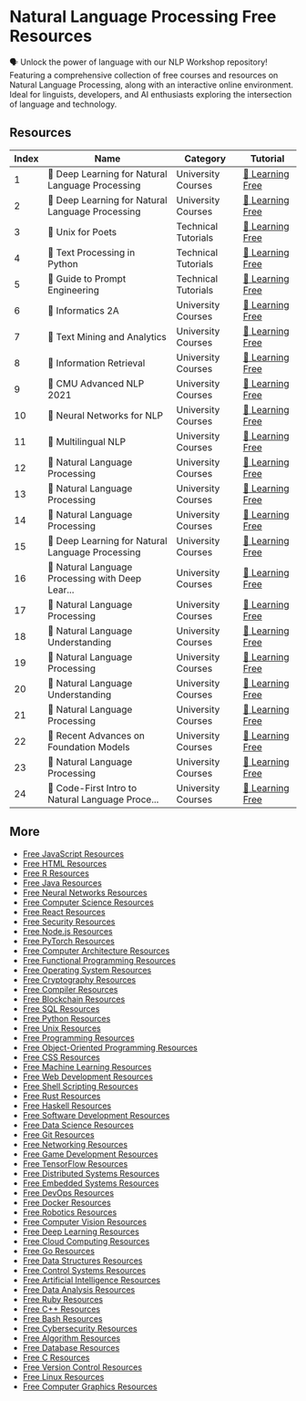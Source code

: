 # Natural Language Processing Free Resources

🗣️ Unlock the power of language with our NLP Workshop repository! Featuring a comprehensive collection of free courses and resources on Natural Language Processing, along with an interactive online environment. Ideal for linguists, developers, and AI enthusiasts exploring the intersection of language and technology.

## Resources

|   Index | Name                                            | Category            | Tutorial                                                                                                                             |
|---------|-------------------------------------------------|---------------------|--------------------------------------------------------------------------------------------------------------------------------------|
|       1 | 📖 Deep Learning for Natural Language Processing | University Courses  | [🔗 Learning Free](https://getvm.io/tutorials/cs-224d-deep-learning-for-natural-language-processing-stanford-university)              |
|       2 | 📖 Deep Learning for Natural Language Processing | University Courses  | [🔗 Learning Free](https://getvm.io/tutorials/deepnlp-deep-learning-for-natural-language-processing-university-of-oxford)             |
|       3 | 📖 Unix for Poets                                | Technical Tutorials | [🔗 Learning Free](https://getvm.io/tutorials/unix-for-poets)                                                                         |
|       4 | 📖 Text Processing in Python                     | Technical Tutorials | [🔗 Learning Free](https://getvm.io/tutorials/text-processing-in-python)                                                              |
|       5 | 📖 Guide to Prompt Engineering                   | Technical Tutorials | [🔗 Learning Free](https://getvm.io/tutorials/guide-to-prompt-engineering)                                                            |
|       6 | 📖 Informatics 2A                                | University Courses  | [🔗 Learning Free](https://getvm.io/tutorials/informatics-2a-processing-formal-and-natural-languages-2016-17-university-of-edinburgh) |
|       7 | 📖 Text Mining and Analytics                     | University Courses  | [🔗 Learning Free](https://getvm.io/tutorials/mooc-text-mining-and-analytics-by-chengxiang-zhai)                                      |
|       8 | 📖 Information Retrieval                         | University Courses  | [🔗 Learning Free](https://getvm.io/tutorials/information-retrieval-spring-2018-eth-zurich)                                           |
|       9 | 📖 CMU Advanced NLP 2021                         | University Courses  | [🔗 Learning Free](https://getvm.io/tutorials/cmu-advanced-nlp-2021)                                                                  |
|      10 | 📖 Neural Networks for NLP                       | University Courses  | [🔗 Learning Free](https://getvm.io/tutorials/cmu-neural-nets-for-nlp-2021)                                                           |
|      11 | 📖 Multilingual NLP                              | University Courses  | [🔗 Learning Free](https://getvm.io/tutorials/cmu-cs11-737-multilingual-natural-language-processing)                                  |
|      12 | 📖 Natural Language Processing                   | University Courses  | [🔗 Learning Free](https://getvm.io/tutorials/natural-language-processing-michael-collins-columbia-university)                        |
|      13 | 📖 Natural Language Processing                   | University Courses  | [🔗 Learning Free](https://getvm.io/tutorials/mooc-natural-language-processing-coursera-university-of-michigan)                       |
|      14 | 📖 Natural Language Processing                   | University Courses  | [🔗 Learning Free](https://getvm.io/tutorials/natural-language-processing-iit-bombay)                                                 |
|      15 | 📖 Deep Learning for Natural Language Processing | University Courses  | [🔗 Learning Free](https://getvm.io/tutorials/deep-learning-for-natural-language-processing-2017-oxford-university)                   |
|      16 | 📖 Natural Language Processing with Deep Lear... | University Courses  | [🔗 Learning Free](https://getvm.io/tutorials/cs-224n-natural-language-processing-with-deep-learning-stanford-university)             |
|      17 | 📖 Natural Language Processing                   | University Courses  | [🔗 Learning Free](https://getvm.io/tutorials/cs-224n-natural-language-processing-stanford-university)                                |
|      18 | 📖 Natural Language Understanding                | University Courses  | [🔗 Learning Free](https://getvm.io/tutorials/stanford-xcs224u-natural-language-understanding-i-spring-2023)                          |
|      19 | 📖 Natural Language Processing                   | University Courses  | [🔗 Learning Free](https://getvm.io/tutorials/cs-124-from-languages-to-information-stanford-university)                               |
|      20 | 📖 Natural Language Understanding                | University Courses  | [🔗 Learning Free](https://getvm.io/tutorials/cs224u-natural-language-understanding-spring-2019-stanford-university)                  |
|      21 | 📖 Natural Language Processing                   | University Courses  | [🔗 Learning Free](https://getvm.io/tutorials/cs-63405340-natural-language-processing-university-of-utah-spring-2024)                 |
|      22 | 📖 Recent Advances on Foundation Models          | University Courses  | [🔗 Learning Free](https://getvm.io/tutorials/cs-886-recent-advances-on-foundation-models-winter-2024-university-of-waterloo)         |
|      23 | 📖 Natural Language Processing                   | University Courses  | [🔗 Learning Free](https://getvm.io/tutorials/cs388-natural-language-processing-ut-austin)                                            |
|      24 | 📖 Code-First Intro to Natural Language Proce... | University Courses  | [🔗 Learning Free](https://getvm.io/tutorials/fastai-code-first-intro-to-natural-language-processing)                                 |

## More

- [Free JavaScript Resources](https://github.com/getvmio/free-javascript-resources)
- [Free HTML Resources](https://github.com/getvmio/free-html-resources)
- [Free R Resources](https://github.com/getvmio/free-r-resources)
- [Free Java Resources](https://github.com/getvmio/free-java-resources)
- [Free Neural Networks Resources](https://github.com/getvmio/free-neural-networks-resources)
- [Free Computer Science Resources](https://github.com/getvmio/free-computer-science-resources)
- [Free React Resources](https://github.com/getvmio/free-react-resources)
- [Free Security Resources](https://github.com/getvmio/free-security-resources)
- [Free Node.js Resources](https://github.com/getvmio/free-node-js-resources)
- [Free PyTorch Resources](https://github.com/getvmio/free-pytorch-resources)
- [Free Computer Architecture Resources](https://github.com/getvmio/free-computer-architecture-resources)
- [Free Functional Programming Resources](https://github.com/getvmio/free-functional-programming-resources)
- [Free Operating System Resources](https://github.com/getvmio/free-operating-system-resources)
- [Free Cryptography Resources](https://github.com/getvmio/free-cryptography-resources)
- [Free Compiler Resources](https://github.com/getvmio/free-compiler-resources)
- [Free Blockchain Resources](https://github.com/getvmio/free-blockchain-resources)
- [Free SQL Resources](https://github.com/getvmio/free-sql-resources)
- [Free Python Resources](https://github.com/getvmio/free-python-resources)
- [Free Unix Resources](https://github.com/getvmio/free-unix-resources)
- [Free Programming Resources](https://github.com/getvmio/free-programming-resources)
- [Free Object-Oriented Programming Resources](https://github.com/getvmio/free-object-oriented-programming-resources)
- [Free CSS Resources](https://github.com/getvmio/free-css-resources)
- [Free Machine Learning Resources](https://github.com/getvmio/free-machine-learning-resources)
- [Free Web Development Resources](https://github.com/getvmio/free-web-development-resources)
- [Free Shell Scripting Resources](https://github.com/getvmio/free-shell-scripting-resources)
- [Free Rust Resources](https://github.com/getvmio/free-rust-resources)
- [Free Haskell Resources](https://github.com/getvmio/free-haskell-resources)
- [Free Software Development Resources](https://github.com/getvmio/free-software-development-resources)
- [Free Data Science Resources](https://github.com/getvmio/free-data-science-resources)
- [Free Git Resources](https://github.com/getvmio/free-git-resources)
- [Free Networking Resources](https://github.com/getvmio/free-networking-resources)
- [Free Game Development Resources](https://github.com/getvmio/free-game-development-resources)
- [Free TensorFlow Resources](https://github.com/getvmio/free-tensorflow-resources)
- [Free Distributed Systems Resources](https://github.com/getvmio/free-distributed-systems-resources)
- [Free Embedded Systems Resources](https://github.com/getvmio/free-embedded-systems-resources)
- [Free DevOps Resources](https://github.com/getvmio/free-devops-resources)
- [Free Docker Resources](https://github.com/getvmio/free-docker-resources)
- [Free Robotics Resources](https://github.com/getvmio/free-robotics-resources)
- [Free Computer Vision Resources](https://github.com/getvmio/free-computer-vision-resources)
- [Free Deep Learning Resources](https://github.com/getvmio/free-deep-learning-resources)
- [Free Cloud Computing Resources](https://github.com/getvmio/free-cloud-computing-resources)
- [Free Go Resources](https://github.com/getvmio/free-go-resources)
- [Free Data Structures Resources](https://github.com/getvmio/free-data-structures-resources)
- [Free Control Systems Resources](https://github.com/getvmio/free-control-systems-resources)
- [Free Artificial Intelligence Resources](https://github.com/getvmio/free-artificial-intelligence-resources)
- [Free Data Analysis Resources](https://github.com/getvmio/free-data-analysis-resources)
- [Free Ruby Resources](https://github.com/getvmio/free-ruby-resources)
- [Free C++ Resources](https://github.com/getvmio/free-cpp-resources)
- [Free Bash Resources](https://github.com/getvmio/free-bash-resources)
- [Free Cybersecurity Resources](https://github.com/getvmio/free-cybersecurity-resources)
- [Free Algorithm Resources](https://github.com/getvmio/free-algorithm-resources)
- [Free Database Resources](https://github.com/getvmio/free-database-resources)
- [Free C Resources](https://github.com/getvmio/free-c-resources)
- [Free Version Control Resources](https://github.com/getvmio/free-version-control-resources)
- [Free Linux Resources](https://github.com/getvmio/free-linux-resources)
- [Free Computer Graphics Resources](https://github.com/getvmio/free-computer-graphics-resources)
